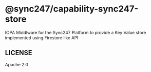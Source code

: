 # @sync247/capability-sync247-store

IOPA Middlware for the Sync247 Platform to provide a Key Value store implemented using Firestore like API

## LICENSE

Apache 2.0

